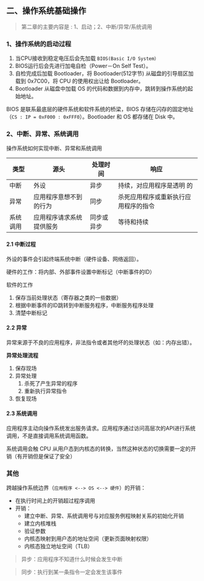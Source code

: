 ## 二、操作系统基础操作

>第二章的主要内容是 : 1、启动；2、中断/异常/系统调用

### 1、操作系统的启动过程

1. 当CPU接收到稳定电压后会先加载 `BIOS(Basic I/O System）`
2. BIOS运行后会先进行加电自检（Power－On Self Test）。
3. 自检完成后加载 Bootloader，将 Bootloader(512字节) 从磁盘的引导扇区加载到 0x7C00，将 CPU 的使用权出让给 Bootloader。
4. Bootloader 从磁盘中加载 OS 的代码和数据到内存中，跳转到操作系统的起始地址。

BIOS 是联系最底层的硬件系统和软件系统的桥梁，BIOS 存储在闪存的固定地址（`CS : IP = 0xF000 : 0xFFF0`）。Bootloader 和 OS 都存储在 Disk 中。


### 2、中断、异常、系统调用

操作系统如何实现中断、异常和系统调用

| 类型     | 源头                     | 处理时间   | 响应                 |
| -------- | ------------------------ | ---------- | -------------------- |
| 中断     | 外设                     | 异步       | 持续，对应用程序是透明 的|
| 异常     | 应用程序意想不到的行为   | 同步       | 杀死应用程序或重新执行应用程序的指令   |
| 系统调用 | 应用程序请求系统提供服务 | 同步或异步 | 等待和持续           |

#### 2.1 中断过程

外设的事件会引起终端系统中断（硬件设备、网络返回）。

硬件的工作：将内部、外部事件设置中断标记（中断事件的ID）

软件的工作
1.  保存当前处理状态（寄存器之类的一些数据）
2.  根据中断事件的ID跳转到中断服务程序，中断服务程序处理
3.  清楚中断标记

#### 2.2 异常

异常来源于不良的应用程序，非法指令或者其他坏的处理状态（如：内存出错）。

**异常处理流程**

1.  保存现场
2.  异常处理
    1.  杀死了产生异常的程序
    2.  重新执行异常指令
3.  恢复现场

#### 2.3 系统调用

应用程序主动向操作系统发出服务请求。应用程序通过访问高层次的API进行系统调用，不是直接调用系统调用函数。

系统调用会触 CPU 从用户态到内核态的转换，当然这种状态的切换需要一定的开销（有开销但是保证了安全）


### 其他

跨越操作系统边界（`应用程序 <--> OS <--> 硬件`）的开销：

-   在执行时间上的开销超过程序调用
-   开销：
    -   建立中断、异常、系统调用号与对应服务例程映射关系的初始化开销
    -   建立内核堆栈
    -   验证参数
    -   内核态映射到用户态的地址空间（更新页面映射权限）
    -   内核态独立地址空间（TLB）

>   异步：应用程序不知道什么时候会发生中断

>   同步：执行到某一条指令一定会发生该事件


